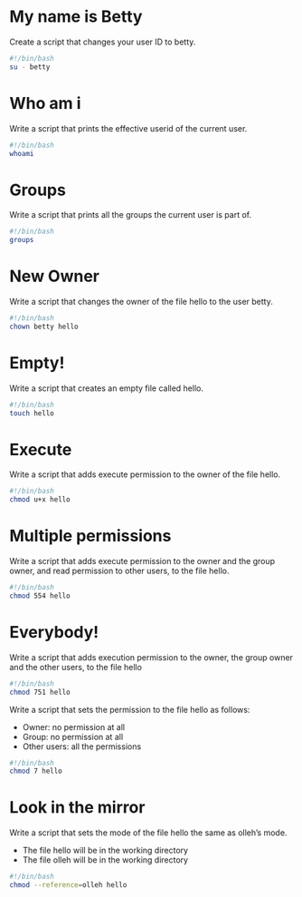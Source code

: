 # My name is Betty 
Create a script that changes your user ID to betty.
```bash
#!/bin/bash
su - betty
```
# Who am i
Write a script that prints the effective userid of the current user.
```bash
#!/bin/bash
whoami
```
# Groups
Write a script that prints all the groups the current user is part of.
```bash
#!/bin/bash
groups
```
# New Owner
Write a script that changes the owner of the file hello to the user betty.
```bash
#!/bin/bash
chown betty hello
```
# Empty!
Write a script that creates an empty file called hello.
```bash
#!/bin/bash
touch hello
```
# Execute
Write a script that adds execute permission to the owner of the file hello.
```bash
#!/bin/bash
chmod u+x hello
```
# Multiple permissions
Write a script that adds execute permission to the owner and the group owner, and read permission to other users, to the file hello.
```bash
#!/bin/bash
chmod 554 hello
```
# Everybody!
Write a script that adds execution permission to the owner, the group owner and the other users, to the file hello
```bash
#!/bin/bash
chmod 751 hello
```
Write a script that sets the permission to the file hello as follows:
* Owner: no permission at all
* Group: no permission at all
* Other users: all the permissions
```bash
#!/bin/bash
chmod 7 hello
```
# Look in the mirror
Write a script that sets the mode of the file hello the same as olleh’s mode.
* The file hello will be in the working directory
* The file olleh will be in the working directory
```bash
#!/bin/bash
chmod --reference=olleh hello
```